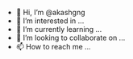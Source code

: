 - 👋 Hi, I’m @akashgng
- 👀 I’m interested in ...
- 🌱 I’m currently learning ...
- 💞️ I’m looking to collaborate on ...
- 📫 How to reach me ...

<!---
akashgng/akashgng is a ✨ special ✨ repository because its `README.md` (this file) appears on your GitHub profile.
You can click the Preview link to take a look at your changes.
--->
